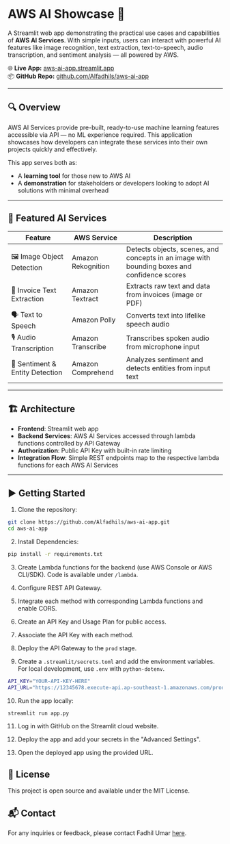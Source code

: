 # AWS AI Showcase 🚀

A Streamlit web app demonstrating the practical use cases and capabilities of **AWS AI Services**. With simple inputs, users can interact with powerful AI features like image recognition, text extraction, text-to-speech, audio transcription, and sentiment analysis — all powered by AWS.

🌐 **Live App:** [aws-ai-app.streamlit.app](https://aws-ai-app.streamlit.app/)  
📦 **GitHub Repo:** [github.com/Alfadhils/aws-ai-app](https://github.com/Alfadhils/aws-ai-app/tree/main)

---

## 🔍 Overview

AWS AI Services provide pre-built, ready-to-use machine learning features accessible via API — no ML experience required. This application showcases how developers can integrate these services into their own projects quickly and effectively.

This app serves both as:
- A **learning tool** for those new to AWS AI
- A **demonstration** for stakeholders or developers looking to adopt AI solutions with minimal overhead

---

## 🧠 Featured AI Services

| Feature | AWS Service | Description |
|--------|-------------|-------------|
| 🖼️ Image Object Detection | Amazon Rekognition | Detects objects, scenes, and concepts in an image with bounding boxes and confidence scores |
| 📄 Invoice Text Extraction | Amazon Textract | Extracts raw text and data from invoices (image or PDF) |
| 🗣️ Text to Speech | Amazon Polly | Converts text into lifelike speech audio |
| 🎙️ Audio Transcription | Amazon Transcribe | Transcribes spoken audio from microphone input |
| 💬 Sentiment & Entity Detection | Amazon Comprehend | Analyzes sentiment and detects entities from input text |

---

## 🏗️ Architecture

- **Frontend**: Streamlit web app
- **Backend Services**: AWS AI Services accessed through lambda functions controlled by API Gateway
- **Authorization**: Public API Key with built-in rate limiting
- **Integration Flow**: Simple REST endpoints map to the respective lambda functions for each AWS AI Services

---

## ▶️ Getting Started

1. Clone the repository:

```bash
git clone https://github.com/Alfadhils/aws-ai-app.git
cd aws-ai-app
```

2. Install Dependencies:
```bash
pip install -r requirements.txt
```

3. Create Lambda functions for the backend (use AWS Console or AWS CLI/SDK). Code is available under `/lambda`.

4. Configure REST API Gateway.

5. Integrate each method with corresponding Lambda functions and enable CORS.

6. Create an API Key and Usage Plan for public access.

7. Associate the API Key with each method.

8. Deploy the API Gateway to the `prod` stage.

9. Create a `.streamlit/secrets.toml` and add the environment variables.
For local development, use `.env` with `python-dotenv`.
```bash
API_KEY="YOUR-API-KEY-HERE"
API_URL="https://12345678.execute-api.ap-southeast-1.amazonaws.com/prod"
```

10. Run the app locally:
```bash
streamlit run app.py
```

11. Log in with GitHub on the Streamlit cloud website.

12. Deploy the app and add your secrets in the "Advanced Settings".

13. Open the deployed app using the provided URL.

## 📄 License
This project is open source and available under the MIT License.

## 📬 Contact
For any inquiries or feedback, please contact Fadhil Umar [here](mailto:fadhilumar.af@gmail.com).

